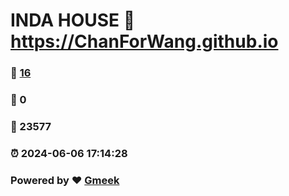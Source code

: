 # INDA HOUSE :link: https://ChanForWang.github.io 
### :page_facing_up: [16](https://ChanForWang.github.io/tag.html) 
### :speech_balloon: 0 
### :hibiscus: 23577 
### :alarm_clock: 2024-06-06 17:14:28 
### Powered by :heart: [Gmeek](https://github.com/Meekdai/Gmeek)
